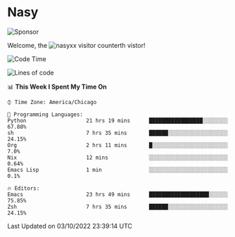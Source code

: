 # Nasy

<!--
<p align="center">
<img height="200" src="https://github-readme-stats.vercel.app/api?username=nasyxx&count_private=true&show_icons=true&theme=dracula&include_all_commits=true"/>
<img height="200" src="https://github-readme-stats.vercel.app/api/top-langs/?username=nasyxx&theme=dracula&hide=html,jupyter+notebook&count_private=true&show_icons=true"/>
</p>

  
----------------
-->

![Sponsor](https://img.shields.io/static/v1.svg?label=Sponsor&message=%E2%9D%A4&logo=GitHub&style=flat&color=pink)
 
Welcome, the ![nasyxx visitor counter](https://count.getloli.com/get/@nasyxx?theme=rule34)th vistor!
 
<!--START_SECTION:waka-->
![Code Time](http://img.shields.io/badge/Code%20Time-2%2C690%20hrs%2055%20mins-blue)

![Lines of code](https://img.shields.io/badge/From%20Hello%20World%20I%27ve%20Written-5%20Million%20lines%20of%20code-blue)

📊 **This Week I Spent My Time On** 

```text
⌚︎ Time Zone: America/Chicago

💬 Programming Languages: 
Python                   21 hrs 19 mins      █████████████████░░░░░░░░   67.88% 
sh                       7 hrs 35 mins       ██████░░░░░░░░░░░░░░░░░░░   24.15% 
Org                      2 hrs 11 mins       █░░░░░░░░░░░░░░░░░░░░░░░░   7.0% 
Nix                      12 mins             ░░░░░░░░░░░░░░░░░░░░░░░░░   0.64% 
Emacs Lisp               1 min               ░░░░░░░░░░░░░░░░░░░░░░░░░   0.1%

🔥 Editors: 
Emacs                    23 hrs 49 mins      ███████████████████░░░░░░   75.85% 
Zsh                      7 hrs 35 mins       ██████░░░░░░░░░░░░░░░░░░░   24.15%

```


 Last Updated on 03/10/2022 23:39:14 UTC
<!--END_SECTION:waka-->

<!-- ![visitors](https://visitor-badge.laobi.icu/badge?page_id=nasyxx.nasyxx) -->
